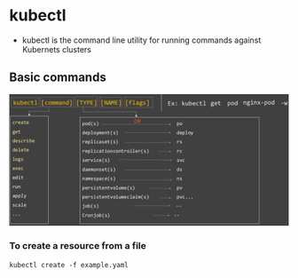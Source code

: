 # kubectl

* kubectl is the command line utility for running commands against Kubernets clusters

## Basic commands

![Screenshot](img/kubectl.png)


### To create a resource from a file
````
kubectl create -f example.yaml
````
